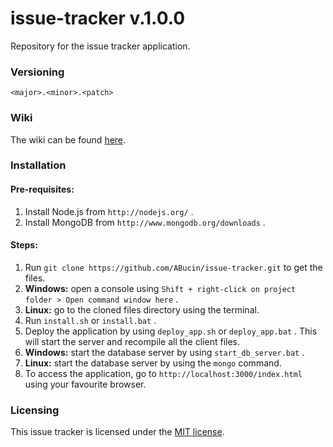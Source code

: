 issue-tracker v.1.0.0
=============

Repository for the issue tracker application.

### Versioning

`<major>.<minor>.<patch>`

### Wiki

The wiki can be found [here](https://github.com/ABucin/issue-tracker/wiki).

### Installation

#### Pre-requisites:

1. Install Node.js from `http://nodejs.org/` .
2. Install MongoDB from `http://www.mongodb.org/downloads` .

#### Steps:

1. Run `git clone https://github.com/ABucin/issue-tracker.git` to get the files.
2. **Windows:** open a console using `Shift + right-click on project folder > Open command window here` .
3. **Linux:** go to the cloned files directory using the terminal.
4. Run `install.sh` or `install.bat` .
5. Deploy the application by using `deploy_app.sh` or `deploy_app.bat` . This will start the server and recompile all the client files.
6. **Windows:** start the database server by using `start_db_server.bat` . 
7. **Linux:** start the database server by using the `mongo` command.
8. To access the application, go to `http://localhost:3000/index.html` using your favourite browser.

### Licensing

This issue tracker is licensed under the [MIT license](http://opensource.org/licenses/MIT).
